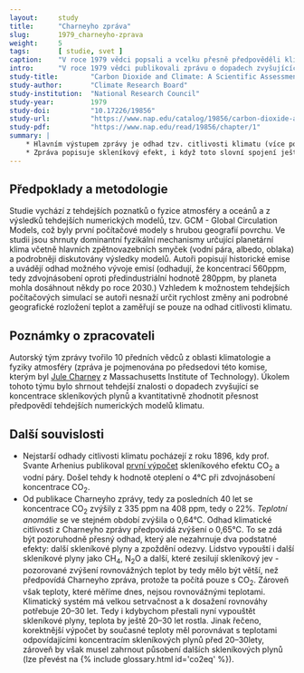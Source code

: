 ```yaml
---
layout:     study
title:      "Charneyho zpráva"
slug:       1979_charneyho-zprava
weight:     5
tags:       [ studie, svet ]
caption:    "V roce 1979 vědci popsali a vcelku přesně předpověděli klimatickou změnu. Jejich výsledky jsou stále platné."
intro:      "V roce 1979 vědci publikovali zprávu o dopadech zvyšujících se koncentrací CO<sub>2</sub> v atmosféře. Výsledky této studie se ukázaly být přesné a byly od té doby mnohokrát potvrzeny mnohem přesnějšími metodami. Již tehdy vědci v úvodu psali o nebezpečí setrvačnosti klimatického systému"
study-title:        "Carbon Dioxide and Climate: A Scientific Assessment"
study-author:       "Climate Research Board"
study-institution:  "National Research Council"
study-year:         1979
study-doi:          "10.17226/19856"
study-url:          "https://www.nap.edu/catalog/19856/carbon-dioxide-and-climate-a-scientific-assessment"
study-pdf:          "https://www.nap.edu/read/19856/chapter/1"
summary: |
    * Hlavním výstupem zprávy je odhad tzv. citlivosti klimatu (více podrobností [ve slovníku](/slovnik#citlivost)), tedy průměrné změny teploty povrchu Země při zdvojnásobení koncentrace CO<sub>2</sub>. Vědci dochází k závěru, že __*"...pokud dojde ke zdvojnásobení koncentrace CO<sub>2</sub> v atmosféře a dosažení termodynamické rovnováhy, dojde k oteplení o 2°C až 3,5°C, s vyššími nárůsty v severních zeměpisných šířkách."*__ Moderní odhady citlivosti klimatu, na základě mnohem přesnějších modelů i historických pozorování, docházejí ke stejným hodnotám.
    * Zpráva popisuje skleníkový efekt, i když toto slovní spojení ještě přímo nepoužívá: __*"...hlavní efekt zvýšení koncentrace CO<sub>2</sub> je větší absorpce tepelného záření zemského povrchu a v důsledku nárust teploty vzduchu v atmosféře. Silnou pozitivní zpětnou vazbu vytváří pak související nárůst koncentrace vodní páry, která je ještě silnější absorbér tepelného záření..."*__ Vědci dále kvantifikují radiační působení při zdvojnásobení koncentrace na 4 W/m<sup>2</sup> a konstatují, že metody výpočtu radiačního působení byly již tehdy potvrzeny laboratorními měřeními i satelitními měřeními.
---
```


## Předpoklady a metodologie

Studie vychází z tehdejších poznatků o fyzice atmosféry a oceánů a z výsledků tehdejších numerických modelů, tzv. GCM -  Global Circulation Models, což byly první počítačové modely s hrubou geografií povrchu. Ve studii jsou shrnuty dominantní fyzikální mechanismy určující planetární klima včetně hlavních zpětnovazebních smyček (vodní pára, albedo, oblaka) a podrobněji diskutovány výsledky modelů. Autoři popisují historické emise a uvádějí odhad možného vývoje emisí (odhadují, že koncentrací 560ppm, tedy zdvojnásobení oproti předindustriální hodnotě 280ppm, by planeta mohla dosáhnout někdy po roce 2030.) Vzhledem k možnostem tehdejších počítačových simulací se autoři nesnaží určit rychlost změny ani podrobné geografické rozložení teplot a zaměřují se pouze na odhad citlivosti klimatu.

## Poznámky o zpracovateli

Autorský tým zprávy tvořilo 10 předních vědců z oblasti klimatologie a fyziky atmosféry (zpráva je pojmenována po předsedovi této komise, kterým byl [Jule Charney](https://en.wikipedia.org/wiki/Jule_Gregory_Charney) z Massachusetts Institute of Technology). Úkolem tohoto týmu bylo shrnout tehdejší znalosti o dopadech zvyšující se koncentrace skleníkových plynů a kvantitativně zhodnotit přesnost předpovědí tehdejších numerických modelů klimatu.

## Další souvislosti

* Nejstarší odhady citlivosti klimatu pocházejí z roku 1896, kdy prof. Svante Arhenius publikoval [první výpočet](https://www.tandfonline.com/doi/abs/10.1080/14786449608620846) skleníkového efektu CO<sub>2</sub> a vodní páry. Došel tehdy k hodnotě oteplení o 4°C při zdvojnásobení koncentrace CO<sub>2</sub>.
* Od publikace Charneyho zprávy, tedy za posledních 40 let se koncentrace CO<sub>2</sub> zvýšily z 335 ppm na 408 ppm, tedy o 22%. *Teplotní anomálie* se ve stejném období zvýšila o 0,64°C. Odhad klimatické citlivosti z Charneyho zprávy předpovídá zvýšení o 0,65°C. To se zdá být pozoruhodně přesný odhad, který ale nezahrnuje dva podstatné efekty: další skleníkové plyny a zpoždění odezvy. Lidstvo vypouští i další skleníkové plyny jako CH<sub>4</sub>, N<sub>2</sub>O a další, které zesilují skleníkový jev - pozorované zvýšení rovnovážných teplot by tedy mělo být větší, než předpovídá Charneyho zpráva, protože ta počítá pouze s CO<sub>2</sub>. Zároveň však teploty, které měříme dnes, nejsou rovnovážnými teplotami. Klimatický systém má velkou setrvačnost a k dosažení rovnováhy potřebuje 20&ndash;30 let. Tedy i kdybychom přestali nyní vypouštět skleníkové plyny, teplota by ještě 20&ndash;30 let rostla. Jinak řečeno, korektnější výpočet by současné teploty měl porovnávat s teplotami odpovídajícími koncentracím skleníkových plynů před 20&ndash;30lety, zároveň by však musel zahrnout působení dalších skleníkových plynů (lze převést na {% include glossary.html id='co2eq' %}).
